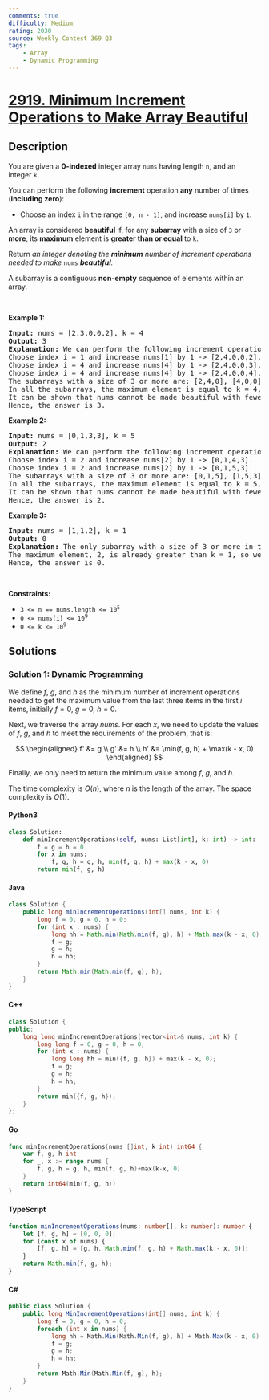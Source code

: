 ```yaml
---
comments: true
difficulty: Medium
rating: 2030
source: Weekly Contest 369 Q3
tags:
    - Array
    - Dynamic Programming
---
```


<!-- problem:start -->

# [2919. Minimum Increment Operations to Make Array Beautiful](https://leetcode.com/problems/minimum-increment-operations-to-make-array-beautiful)

## Description

<!-- description:start -->

<p>You are given a <strong>0-indexed</strong> integer array <code>nums</code> having length <code>n</code>, and an integer <code>k</code>.</p>

<p>You can perform the following <strong>increment</strong> operation <strong>any</strong> number of times (<strong>including zero</strong>):</p>

<ul>
	<li>Choose an index <code>i</code> in the range <code>[0, n - 1]</code>, and increase <code>nums[i]</code> by <code>1</code>.</li>
</ul>

<p>An array is considered <strong>beautiful</strong> if, for any <strong>subarray</strong> with a size of <code>3</code> or <strong>more</strong>, its <strong>maximum</strong> element is <strong>greater than or equal</strong> to <code>k</code>.</p>

<p>Return <em>an integer denoting the <strong>minimum</strong> number of increment operations needed to make </em><code>nums</code><em> <strong>beautiful</strong>.</em></p>

<p>A subarray is a contiguous <strong>non-empty</strong> sequence of elements within an array.</p>

<p>&nbsp;</p>
<p><strong class="example">Example 1:</strong></p>

<pre>
<strong>Input:</strong> nums = [2,3,0,0,2], k = 4
<strong>Output:</strong> 3
<strong>Explanation:</strong> We can perform the following increment operations to make nums beautiful:
Choose index i = 1 and increase nums[1] by 1 -&gt; [2,4,0,0,2].
Choose index i = 4 and increase nums[4] by 1 -&gt; [2,4,0,0,3].
Choose index i = 4 and increase nums[4] by 1 -&gt; [2,4,0,0,4].
The subarrays with a size of 3 or more are: [2,4,0], [4,0,0], [0,0,4], [2,4,0,0], [4,0,0,4], [2,4,0,0,4].
In all the subarrays, the maximum element is equal to k = 4, so nums is now beautiful.
It can be shown that nums cannot be made beautiful with fewer than 3 increment operations.
Hence, the answer is 3.
</pre>

<p><strong class="example">Example 2:</strong></p>

<pre>
<strong>Input:</strong> nums = [0,1,3,3], k = 5
<strong>Output:</strong> 2
<strong>Explanation:</strong> We can perform the following increment operations to make nums beautiful:
Choose index i = 2 and increase nums[2] by 1 -&gt; [0,1,4,3].
Choose index i = 2 and increase nums[2] by 1 -&gt; [0,1,5,3].
The subarrays with a size of 3 or more are: [0,1,5], [1,5,3], [0,1,5,3].
In all the subarrays, the maximum element is equal to k = 5, so nums is now beautiful.
It can be shown that nums cannot be made beautiful with fewer than 2 increment operations.
Hence, the answer is 2.
</pre>

<p><strong class="example">Example 3:</strong></p>

<pre>
<strong>Input:</strong> nums = [1,1,2], k = 1
<strong>Output:</strong> 0
<strong>Explanation:</strong> The only subarray with a size of 3 or more in this example is [1,1,2].
The maximum element, 2, is already greater than k = 1, so we don&#39;t need any increment operation.
Hence, the answer is 0.
</pre>

<p>&nbsp;</p>
<p><strong>Constraints:</strong></p>

<ul>
	<li><code>3 &lt;= n == nums.length &lt;= 10<sup>5</sup></code></li>
	<li><code>0 &lt;= nums[i] &lt;= 10<sup>9</sup></code></li>
	<li><code>0 &lt;= k &lt;= 10<sup>9</sup></code></li>
</ul>

<!-- description:end -->

## Solutions

<!-- solution:start -->

### Solution 1: Dynamic Programming

We define $f$, $g$, and $h$ as the minimum number of increment operations needed to get the maximum value from the last three items in the first $i$ items, initially $f = 0$, $g = 0$, $h = 0$.

Next, we traverse the array $nums$. For each $x$, we need to update the values of $f$, $g$, and $h$ to meet the requirements of the problem, that is:

$$
\begin{aligned}
f' &= g \\
g' &= h \\
h' &= \min(f, g, h) + \max(k - x, 0)
\end{aligned}
$$

Finally, we only need to return the minimum value among $f$, $g$, and $h$.

The time complexity is $O(n)$, where $n$ is the length of the array. The space complexity is $O(1)$.

<!-- tabs:start -->

#### Python3

```python
class Solution:
    def minIncrementOperations(self, nums: List[int], k: int) -> int:
        f = g = h = 0
        for x in nums:
            f, g, h = g, h, min(f, g, h) + max(k - x, 0)
        return min(f, g, h)
```

#### Java

```java
class Solution {
    public long minIncrementOperations(int[] nums, int k) {
        long f = 0, g = 0, h = 0;
        for (int x : nums) {
            long hh = Math.min(Math.min(f, g), h) + Math.max(k - x, 0);
            f = g;
            g = h;
            h = hh;
        }
        return Math.min(Math.min(f, g), h);
    }
}
```

#### C++

```cpp
class Solution {
public:
    long long minIncrementOperations(vector<int>& nums, int k) {
        long long f = 0, g = 0, h = 0;
        for (int x : nums) {
            long long hh = min({f, g, h}) + max(k - x, 0);
            f = g;
            g = h;
            h = hh;
        }
        return min({f, g, h});
    }
};
```

#### Go

```go
func minIncrementOperations(nums []int, k int) int64 {
	var f, g, h int
	for _, x := range nums {
		f, g, h = g, h, min(f, g, h)+max(k-x, 0)
	}
	return int64(min(f, g, h))
}
```

#### TypeScript

```ts
function minIncrementOperations(nums: number[], k: number): number {
    let [f, g, h] = [0, 0, 0];
    for (const x of nums) {
        [f, g, h] = [g, h, Math.min(f, g, h) + Math.max(k - x, 0)];
    }
    return Math.min(f, g, h);
}
```

#### C#

```cs
public class Solution {
    public long MinIncrementOperations(int[] nums, int k) {
        long f = 0, g = 0, h = 0;
        foreach (int x in nums) {
            long hh = Math.Min(Math.Min(f, g), h) + Math.Max(k - x, 0);
            f = g;
            g = h;
            h = hh;
        }
        return Math.Min(Math.Min(f, g), h);
    }
}
```

<!-- tabs:end -->

<!-- solution:end -->

<!-- problem:end -->

